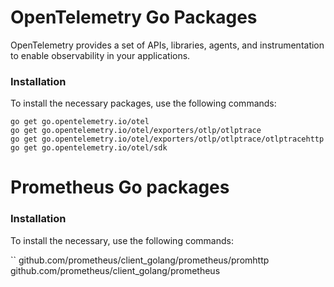 # OpenTelemetry Go Packages
OpenTelemetry provides a set of APIs, libraries, agents, and instrumentation to enable observability in your applications.

### Installation
To install the necessary packages, use the following commands:

```
go get go.opentelemetry.io/otel
go get go.opentelemetry.io/otel/exporters/otlp/otlptrace
go get go.opentelemetry.io/otel/exporters/otlp/otlptrace/otlptracehttp
go get go.opentelemetry.io/otel/sdk
````

# Prometheus Go packages

### Installation

To install the necessary, use the following commands:

``
github.com/prometheus/client_golang/prometheus/promhttp
github.com/prometheus/client_golang/prometheus
````
